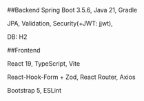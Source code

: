 ##Backend
Spring Boot 3.5.6, Java 21, Gradle

JPA, Validation, Security(+JWT: jjwt), 

DB: H2

##Frontend

React 19, TypeScript, Vite

React-Hook-Form + Zod, React Router, Axios

Bootstrap 5, ESLint
